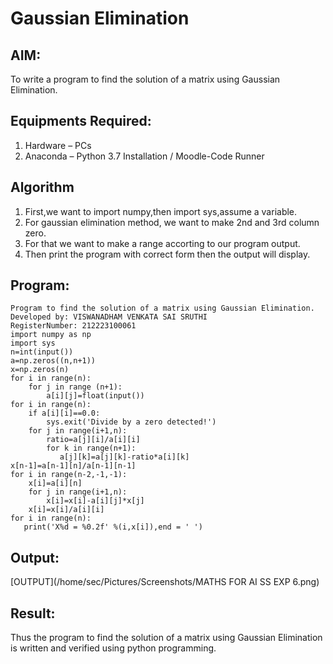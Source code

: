 # Gaussian Elimination

## AIM:
To write a program to find the solution of a matrix using Gaussian Elimination.

## Equipments Required:
1. Hardware – PCs
2. Anaconda – Python 3.7 Installation / Moodle-Code Runner

## Algorithm
1. First,we want to import numpy,then import sys,assume a variable.
2. For gaussian elimination method, we want to make 2nd and 3rd column zero.
3. For that we want to make a range accorting to our program output.
4. Then print the program with correct form then the output will display.

## Program:
```
Program to find the solution of a matrix using Gaussian Elimination.
Developed by: VISWANADHAM VENKATA SAI SRUTHI
RegisterNumber: 212223100061
import numpy as np
import sys
n=int(input())
a=np.zeros((n,n+1))
x=np.zeros(n)
for i in range(n):
    for j in range (n+1):
        a[i][j]=float(input())
for i in range(n):
    if a[i][i]==0.0:
        sys.exit('Divide by a zero detected!')
    for j in range(i+1,n):
        ratio=a[j][i]/a[i][i]
        for k in range(n+1):
           a[j][k]=a[j][k]-ratio*a[i][k]
x[n-1]=a[n-1][n]/a[n-1][n-1]
for i in range(n-2,-1,-1):
    x[i]=a[i][n]
    for j in range(i+1,n):
        x[i]=x[i]-a[i][j]*x[j]
    x[i]=x[i]/a[i][i]
for i in range(n):
   print('X%d = %0.2f' %(i,x[i]),end = ' ')

```

## Output:
[OUTPUT](/home/sec/Pictures/Screenshots/MATHS FOR AI SS EXP 6.png)


## Result:
Thus the program to find the solution of a matrix using Gaussian Elimination is written and verified using python programming.


